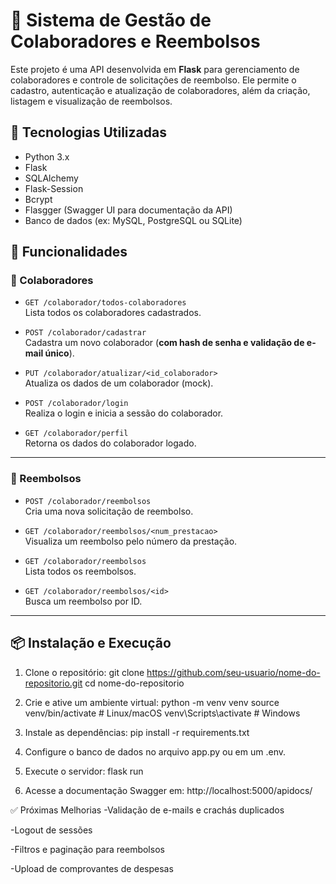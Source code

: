 # 💼 Sistema de Gestão de Colaboradores e Reembolsos

Este projeto é uma API desenvolvida em **Flask** para gerenciamento de colaboradores e controle de solicitações de reembolso. Ele permite o cadastro, autenticação e atualização de colaboradores, além da criação, listagem e visualização de reembolsos.

## 🚀 Tecnologias Utilizadas

- Python 3.x
- Flask
- SQLAlchemy
- Flask-Session
- Bcrypt
- Flasgger (Swagger UI para documentação da API)
- Banco de dados (ex: MySQL, PostgreSQL ou SQLite)




## 🔐 Funcionalidades

### 👤 Colaboradores

- `GET /colaborador/todos-colaboradores`  
  Lista todos os colaboradores cadastrados.

- `POST /colaborador/cadastrar`  
  Cadastra um novo colaborador (**com hash de senha e validação de e-mail único**).

- `PUT /colaborador/atualizar/<id_colaborador>`  
  Atualiza os dados de um colaborador (mock).

- `POST /colaborador/login`  
  Realiza o login e inicia a sessão do colaborador.

- `GET /colaborador/perfil`  
  Retorna os dados do colaborador logado.

---

### 💸 Reembolsos

- `POST /colaborador/reembolsos`  
  Cria uma nova solicitação de reembolso.

- `GET /colaborador/reembolsos/<num_prestacao>`  
  Visualiza um reembolso pelo número da prestação.

- `GET /colaborador/reembolsos`  
  Lista todos os reembolsos.

- `GET /colaborador/reembolsos/<id>`  
  Busca um reembolso por ID.

---

## 📦 Instalação e Execução

1. Clone o repositório:
   git clone https://github.com/seu-usuario/nome-do-repositorio.git
   cd nome-do-repositorio

2. Crie e ative um ambiente virtual:
  python -m venv venv
  source venv/bin/activate  # Linux/macOS
  venv\Scripts\activate     # Windows

3. Instale as dependências:
  pip install -r requirements.txt

4. Configure o banco de dados no arquivo app.py ou em um .env.

5. Execute o servidor:
  flask run
6. Acesse a documentação Swagger em:
   http://localhost:5000/apidocs/

✅ Próximas Melhorias
-Validação de e-mails e crachás duplicados

-Logout de sessões

-Filtros e paginação para reembolsos

-Upload de comprovantes de despesas
